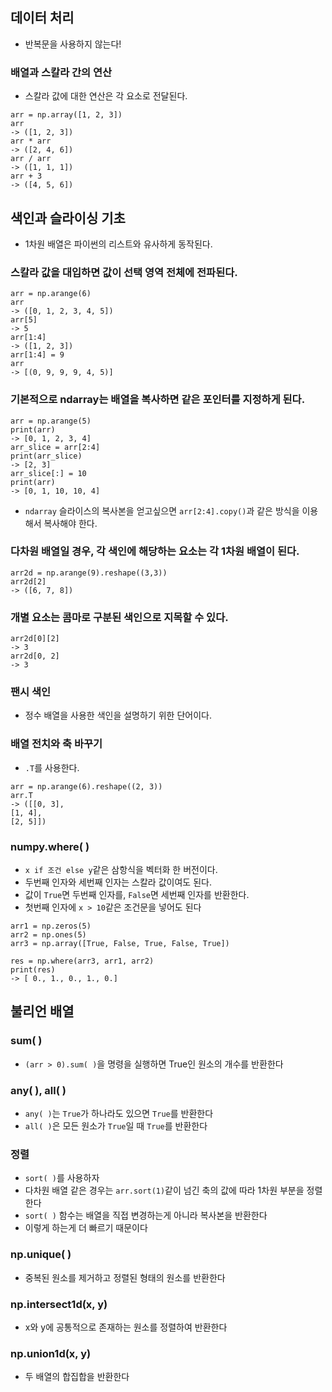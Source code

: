 ## 데이터 처리
- 반복문을 사용하지 않는다!

### 배열과 스칼라 간의 연산
- 스칼라 값에 대한 연산은 각 요소로 전달된다.
```
arr = np.array([1, 2, 3])
arr
-> ([1, 2, 3])
arr * arr
-> ([2, 4, 6])
arr / arr
-> ([1, 1, 1])
arr + 3
-> ([4, 5, 6]) 
```
  
## 색인과 슬라이싱 기초
- 1차원 배열은 파이썬의 리스트와 유사하게 동작된다.

### 스칼라 값을 대입하면 값이 선택 영역 전체에 전파된다.
```
arr = np.arange(6)
arr
-> ([0, 1, 2, 3, 4, 5])
arr[5]
-> 5
arr[1:4]
-> ([1, 2, 3])
arr[1:4] = 9
arr
-> [(0, 9, 9, 9, 4, 5)]
```

### 기본적으로 ndarray는 배열을 복사하면 같은 포인터를 지정하게 된다.
```
arr = np.arange(5)
print(arr)
-> [0, 1, 2, 3, 4]
arr_slice = arr[2:4]
print(arr_slice)
-> [2, 3]
arr_slice[:] = 10
print(arr)
-> [0, 1, 10, 10, 4]
```
- `ndarray` 슬라이스의 복사본을 얻고싶으면 `arr[2:4].copy()`과 같은 방식을 이용해서 복사해야 한다.

### 다차원 배열일 경우, 각 색인에 해당하는 요소는 각 1차원 배열이 된다.
```
arr2d = np.arange(9).reshape((3,3))
arr2d[2]
-> ([6, 7, 8])  
```

### 개별 요소는 콤마로 구분된 색인으로 지목할 수 있다.
```
arr2d[0][2]
-> 3
arr2d[0, 2]
-> 3
```

### 팬시 색인
  - 정수 배열을 사용한 색인을 설명하기 위한 단어이다.

### 배열 전치와 축 바꾸기
  - `.T`를 사용한다.
```
arr = np.arange(6).reshape((2, 3))
arr.T
-> ([[0, 3],
[1, 4],
[2, 5]])
```

### numpy.where( )
- `x if 조건 else y`같은 삼항식을 벡터화 한 버전이다.
- 두번째 인자와 세번째 인자는 스칼라 값이여도 된다.
- 값이 `True`면 두번째 인자를, `False`면 세번째 인자를 반환한다.
- 첫번째 인자에 `x > 10`같은 조건문을 넣어도 된다
```
arr1 = np.zeros(5)
arr2 = np.ones(5)
arr3 = np.array([True, False, True, False, True])

res = np.where(arr3, arr1, arr2)
print(res)
-> [ 0., 1., 0., 1., 0.]
```

## 불리언 배열

### sum( )
- `(arr > 0).sum( )`을 명령을 실행하면 True인 원소의 개수를 반환한다

### any( ), all( )
- `any( )`는 `True`가 하나라도 있으면 `True`를 반환한다
- `all( )`은 모든 원소가 `True`일 때 `True`를 반환한다

### 정렬
- `sort( )`를 사용하자
- 다차원 배열 같은 경우는 `arr.sort(1)`같이 넘긴 축의 값에 따라 1차원 부분을 정렬한다
- `sort( )` 함수는 배열을 직접 변경하는게 아니라 복사본을 반환한다
- 이렇게 하는게 더 빠르기 때문이다

### np.unique( )
- 중복된 원소를 제거하고 정렬된 형태의 원소를 반환한다

### np.intersect1d(x, y)
- x와 y에 공통적으로 존재하는 원소를 정렬하여 반환한다

### np.union1d(x, y)
- 두 배열의 합집합을 반환한다
